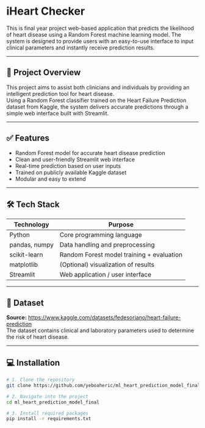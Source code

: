 # iHeart Checker

This is final year project web-based application that predicts the likelihood of heart disease using a Random Forest machine learning model. The system is designed to provide users with an easy-to-use interface to input clinical parameters and instantly receive prediction results.

---

## 🚀 Project Overview

This project aims to assist both clinicians and individuals by providing an intelligent prediction tool for heart disease.  
Using a Random Forest classifier trained on the Heart Failure Prediction dataset from Kaggle, the system delivers accurate predictions through a simple web interface built with Streamlit.

---

## ✅ Features

- Random Forest model for accurate heart disease prediction  
- Clean and user-friendly Streamlit web interface  
- Real-time prediction based on user inputs  
- Trained on publicly available Kaggle dataset  
- Modular and easy to extend

---

## 🛠️ Tech Stack

| Technology | Purpose |
|-----------|----------------------------------------------|
| Python    | Core programming language                    |
| pandas, numpy | Data handling and preprocessing         |
| scikit-learn | Random Forest model training + evaluation |
| matplotlib | (Optional) visualization of results         |
| Streamlit | Web application / user interface             |

---

## 📂 Dataset

**Source:** https://www.kaggle.com/datasets/fedesoriano/heart-failure-prediction  
The dataset contains clinical and laboratory parameters used to determine the risk of heart disease.

---

## 💻 Installation

```bash
# 1. Clone the repository
git clone https://github.com/yeboaheric/ml_heart_prediction_model_finals.git

# 2. Navigate into the project
cd ml_heart_prediction_model_final

# 3. Install required packages
pip install -r requirements.txt
